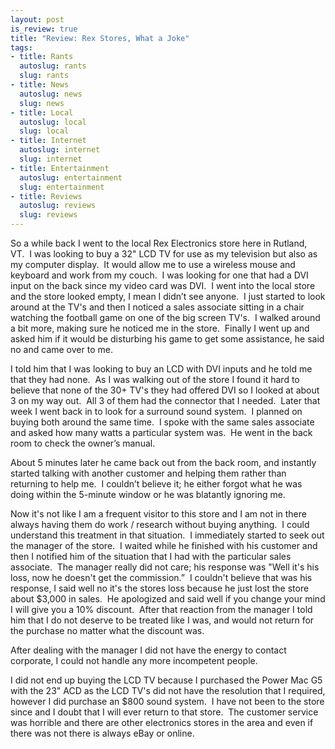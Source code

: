 ```yaml
--- 
layout: post
is_review: true
title: "Review: Rex Stores, What a Joke"
tags: 
- title: Rants
  autoslug: rants
  slug: rants
- title: News
  autoslug: news
  slug: news
- title: Local
  autoslug: local
  slug: local
- title: Internet
  autoslug: internet
  slug: internet
- title: Entertainment
  autoslug: entertainment
  slug: entertainment
- title: Reviews
  autoslug: reviews
  slug: reviews
---
```


So a while back I went to the local Rex Electronics store here in Rutland, VT.  I was looking to buy a 32" LCD TV for use as my television but also as my computer display.  It would allow me to use a wireless mouse and keyboard and work from my couch.  I was looking for one that had a DVI input on the back since my video card was DVI.  I went into the local store and the store looked empty, I mean I didn’t see anyone.  I just started to look around at the TV's and then I noticed a sales associate sitting in a chair watching the football game on one of the big screen TV's.  I walked around a bit more, making sure he noticed me in the store.  Finally I went up and asked him if it would be disturbing his game to get some assistance, he said no and came over to me. 

I told him that I was looking to buy an LCD with DVI inputs and he told me that they had none.  As I was walking out of the store I found it hard to believe that none of the 30+ TV's they had offered DVI so I looked at about 3 on my way out.  All 3 of them had the connector that I needed.  Later that week I went back in to look for a surround sound system.  I planned on buying both around the same time.  I spoke with the same sales associate and asked how many watts a particular system was.  He went in the back room to check the owner’s manual.
<!--more-->
About 5 minutes later he came back out from the back room, and instantly started talking with another customer and helping them rather than returning to help me.  I couldn’t believe it; he either forgot what he was doing within the 5-minute window or he was blatantly ignoring me.

Now it's not like I am a frequent visitor to this store and I am not in there always having them do work / research without buying anything.  I could understand this treatment in that situation.  I immediately started to seek out the manager of the store.  I waited while he finished with his customer and then I notified him of the situation that I had with the particular sales associate.  The manager really did not care; his response was "Well it's his loss, now he doesn't get the commission.”  I couldn't believe that was his response, I said well no it's the stores loss because he just lost the store about $3,000 in sales.  He apologized and said well if you change your mind I will give you a 10% discount.  After that reaction from the manager I told him that I do not deserve to be treated like I was, and would not return for the purchase no matter what the discount was.

After dealing with the manager I did not have the energy to contact corporate, I could not handle any more incompetent people. 

I did not end up buying the LCD TV because I purchased the Power Mac G5 with the 23" ACD as the LCD TV's did not have the resolution that I required, however I did purchase an $800 sound system.  I have not been to the store since and I doubt that I will ever return to that store.  The customer service was horrible and there are other electronics stores in the area and even if there was not there is always eBay or online.
